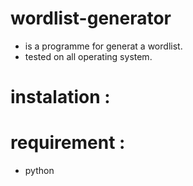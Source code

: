 # wordlist-generator

- is a programme for generat a wordlist.
- tested on all operating system.

# instalation :



# requirement :

- python
